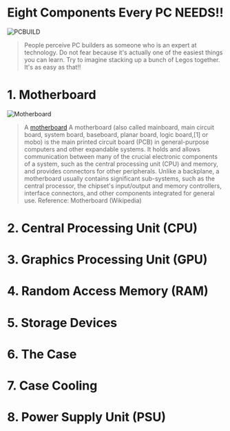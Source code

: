 # Eight Components Every PC NEEDS!!

![PCBUILD](https://images.unsplash.com/photo-1555680202-c86f0e12f086?ixid=MXwxMjA3fDB8MHxwaG90by1wYWdlfHx8fGVufDB8fHw%3D&ixlib=rb-1.2.1&auto=format&fit=crop&w=1350&q=80)

> People perceive PC builders as someone who is an expert at technology. Do not fear because it's actually one of the easiest things you can learn. Try to imagine stacking up a bunch of Legos together. It's as easy as that!!



# 1. Motherboard
![Motherboard](https://www.gamersnexus.net/images/media/2013/hardware/asus-maximus-vi.png)
> A [motherboard](https://en.wikipedia.org/wiki/Motherboard) A motherboard (also called mainboard, main circuit board, system board, baseboard, planar board, logic board,[1] or mobo) is the main printed circuit board (PCB) in general-purpose computers and other expandable systems. It holds and allows communication between many of the crucial electronic components of a system, such as the central processing unit (CPU) and memory, and provides connectors for other peripherals. Unlike a backplane, a motherboard usually contains significant sub-systems, such as the central processor, the chipset's input/output and memory controllers, interface connectors, and other components integrated for general use.
Reference: Motherboard (Wikipedia)

# 2. Central Processing Unit (CPU)


# 3. Graphics Processing Unit (GPU)


# 4. Random Access Memory (RAM)


# 5. Storage Devices


# 6. The Case


# 7. Case Cooling


# 8. Power Supply Unit (PSU)

